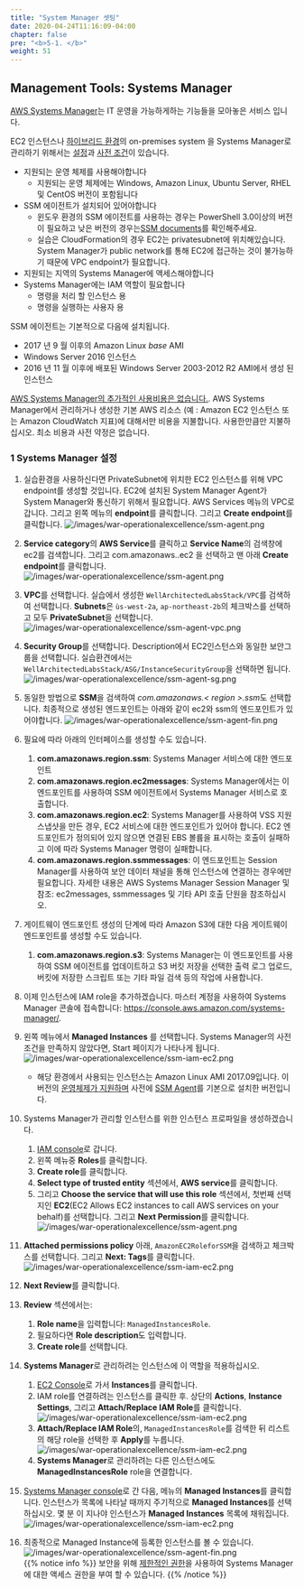 ```yaml
---
title: "System Manager 셋팅"
date: 2020-04-24T11:16:09-04:00
chapter: false
pre: "<b>5-1. </b>"
weight: 51
---
```


## Management Tools: Systems Manager

[AWS Systems Manager](https://aws.amazon.com/systems-manager/features/)는 IT 운영을 가능하게하는 기능들을 모아놓은 서비스 입니다. 

EC2 인스턴스나 [하이브리드 환경](https://docs.aws.amazon.com/systems-manager/latest/userguide/systems-manager-managedinstances.html)의 on-premises system
을 Systems Manager로 관리하기 위해서는 [설정](https://docs.aws.amazon.com/systems-manager/latest/userguide/systems-manager-setting-up.html)과 [사전 조건](https://docs.aws.amazon.com/systems-manager/latest/userguide/systems-manager-prereqs.html)이 있습니다.

* 지원되는 운영 체제를 사용해야합니다
   * 지원되는 운영 체제에는 Windows, Amazon Linux, Ubuntu Server, RHEL 및 CentOS 버전이 포함됩니다
* SSM 에이전트가 설치되어 있어야합니다
   * 윈도우 환경의 SSM 에이전트를 사용하는 경우는 PowerShell 3.0이상의 버전이 필요하고 낮은 버전의 경우는[SSM documents](https://docs.aws.amazon.com/systems-manager/latest/userguide/systems-manager-prereqs.html#prereqs-powershell)를 확인해주세요.
   * 실습은 CloudFormation의 경우 EC2는 privatesubnet에 위치해있습니다. System Manager가 public network를 통해 EC2에 접근하는 것이 불가능하기 때문에 VPC endpoint가 필요합니다. 
* 지원되는 지역의 Systems Manager에 액세스해야합니다
* Systems Manager에는 IAM 역할이 필요합니다
   * 명령을 처리 할 인스턴스 용
   * 명령을 실행하는 사용자 용

SSM 에이전트는 기본적으로 다음에 설치됩니다.
* 2017 년 9 월 이후의 Amazon Linux _base_ AMI
* Windows Server 2016 인스턴스
* 2016 년 11 월 이후에 배포된 Windows Server 2003-2012 R2 AMI에서 생성 된 인스턴스

[AWS Systems Manager의 추가적인 사용비용은 없습니다.](https://aws.amazon.com/systems-manager/pricing/). AWS Systems Manager에서 관리하거나 생성한 기본 AWS 리소스 (예 : Amazon EC2 인스턴스 또는 Amazon CloudWatch 지표)에 대해서만 비용을 지불합니다. 사용한만큼만 지불하십시오. 최소 비용과 사전 약정은 없습니다.

### 1 Systems Manager 설정
1. 실습환경을 사용하신다면 PrivateSubnet에 위치한 EC2 인스턴스를 위해 VPC endpoint를 생성할 것입니다. EC2에 설치된 System Manager Agent가 System Manager와 통신하기 위해서 필요합니다. AWS Services 메뉴의 VPC로 갑니다. 그리고 왼쪽 메뉴의 **endpoint**를 클릭합니다. 그리고 **Create endpoint**를 클릭합니다.
   ![/images/war-operationalexcellence/ssm-agent.png](/images/war-operationalexcellence/ssm-endpoint-create.png)
1. **Service category**의 **AWS Service**를 클릭하고 **Service Name**의 검색창에 ec2를 검색합니다. 그리고 com.amazonaws.<region>.ec2 을 선택하고 맨 아래 **Create endpoint**를 클릭합니다.
   ![/images/war-operationalexcellence/ssm-agent.png](/images/war-operationalexcellence/ssm-endpoint-select.png)
1. **VPC**를 선택합니다. 실습에서 생성한 `WellArchitectedLabsStack/VPC`를 검색하여 선택합니다. **Subnets**은 `ùs-west-2a`, `ap-northeast-2b`의 체크박스를 선택하고 모두 **PrivateSubnet**을 선택합니다.
   ![/images/war-operationalexcellence/ssm-agent-vpc.png](/images/war-operationalexcellence/ssm-agent-vpc.png)
1. **Security Group**를 선택합니다. Description에서 EC2인스턴스와 동일한 보안그룹을 선택합니다. 실습환견에서는 `WellArchitectedLabsStack/ASG/InstanceSecurityGroup`을 선택하면 됩니다. 
   ![/images/war-operationalexcellence/ssm-agent-sg.png](/images/war-operationalexcellence/ssm-agent-sg.png)
1. 동일한 방법으로 **SSM**을 검색하여 *com.amazonaws.< region >.ssm*도 선택합니다. 최종적으로 생성된 엔드포인트는 아래와 같이 ec2와 ssm의 엔드포인트가 있어야합니다. 
   ![/images/war-operationalexcellence/ssm-agent-fin.png](/images/war-operationalexcellence/ssm-endpoint-fin.png)
1. 필요에 따라 아래의 인터페이스를 생성할 수도 있습니다. 
   1. **com.amazonaws.region.ssm**: Systems Manager 서비스에 대한 엔드포인트
   1. **com.amazonaws.region.ec2messages**: Systems Manager에서는 이 엔드포인트를 사용하여 SSM 에이전트에서 Systems Manager 서비스로 호출합니다.
   1. **com.amazonaws.region.ec2**: Systems Manager를 사용하여 VSS 지원 스냅샷을 만든 경우, EC2 서비스에 대한 엔드포인트가 있어야 합니다. EC2 엔드포인트가 정의되어 있지 않으면 연결된 EBS 볼륨을 표시하는 호출이 실패하고 이에 따라 Systems Manager 명령이 실패합니다.
   1. **com.amazonaws.region.ssmmessages**: 이 엔드포인트는 Session Manager를 사용하여 보안 데이터 채널을 통해 인스턴스에 연결하는 경우에만 필요합니다. 자세한 내용은 AWS Systems Manager Session Manager 및 참조: ec2messages, ssmmessages 및 기타 API 호출 단원을 참조하십시오.

1. 게이트웨이 엔드포인트 생성의 단계에 따라 Amazon S3에 대한 다음 게이트웨이 엔드포인트를 생성할 수도 있습니다.
   1. **com.amazonaws.region.s3**: Systems Manager는 이 엔드포인트를 사용하여 SSM 에이전트를 업데이트하고 S3 버킷 저장을 선택한 출력 로그 업로드, 버킷에 저장한 스크립트 또는 기타 파일 검색 등의 작업에 사용합니다.

1. 이제 인스턴스에 IAM role을 추가하겠습니다. 마스터 계정을 사용하여 Systems Manager 콘솔에 접속합니다: <https://console.aws.amazon.com/systems-manager/>.
1. 왼쪽 메뉴에서 **Managed Instances** 를 선택합니다. Systems Manager의 사전조건을 만족하지 않았다면, Start 페이지가 나타나게 됩니다. 
    ![/images/war-operationalexcellence/ssm-iam-ec2.png](/images/war-operationalexcellence/ssm-iam-managed-instance.png)
   * 해당 환경에서 사용되는 인스턴스는 Amazon Linux AMI 2017.09입니다. 이 버전의 [운영체제가 지원하며](https://docs.aws.amazon.com/systems-manager/latest/userguide/patch-manager-supported-oses.html) 사전에 [SSM Agent](https://docs.aws.amazon.com/systems-manager/latest/userguide/ssm-agent.html)를 기본으로 설치한 버전입니다.
1. Systems Manager가 관리할 인스턴스를 위한 인스턴스 프로파일을 생성하겠습니다.
   1. [IAM console](https://console.aws.amazon.com/iam/)로 갑니다.
   1. 왼쪽 메뉴중 **Roles**를 클릭합니다.
   1. **Create role**를 클릭합니다.
   1. **Select type of trusted entity** 섹션에서, **AWS service**를 클릭합니다.
   1. 그리고 **Choose the service that will use this role** 섹션에서, 첫번째 선택지인 **EC2**(EC2 Allows EC2 instances to call AWS services on your behalf)를 선택합니다. 그리고 **Next Permission**를 클릭합니다.
   ![/images/war-operationalexcellence/ssm-agent.png](/images/war-operationalexcellence/ssm-agent.png)

  
1. **Attached permissions policy** 아래, `AmazonEC2RoleforSSM`을 검색하고 체크박스를 선택합니다. 그리고 **Next: Tags**를 클릭합니다.
 ![/images/war-operationalexcellence/ssm-iam-ec2.png](/images/war-operationalexcellence/ssm-iam-ec2.png)

1. **Next Review**를 클릭합니다.

  
1. **Review** 섹션에서는:
   1. **Role name**을 입력합니다: `ManagedInstancesRole`.
   1. 필요하다면 **Role description**도 입력합니다.
   1. **Create role**를 선택합니다.
1. **Systems Manager**로 관리하려는 인스턴스에 이 역할을 적용하십시오.
   1. [EC2 Console](https://console.aws.amazon.com/ec2/)로 가서 **Instances**를 클릭합니다.
   1. IAM role를 연결하려는 인스턴스를 클릭한 후. 상단의 **Actions**, **Instance Settings**, 그리고 **Attach/Replace IAM Role**를 클릭합니다. 
    ![/images/war-operationalexcellence/ssm-iam-ec2.png](/images/war-operationalexcellence/ssm-iam-ec2-attach.png)
   1. **Attach/Replace IAM Role**의, `ManagedInstancesRole`를 검색한 뒤 리스트의 해당 role을 선택한 후 **Apply**를 누릅니다.
   ![/images/war-operationalexcellence/ssm-iam-ec2.png](/images/war-operationalexcellence/ssm-iam-ec2-attach-select.png)
   1.  **Systems Manager**로 관리하려는 다른 인스턴스에도 **ManagedInstancesRole** role을 연결합니다.

1. [Systems Manager console](https://console.aws.amazon.com/systems-manager/)로 간 다음, 메뉴의 **Managed Instances**를 클릭합니다. 인스턴스가 목록에 나타날 때까지 주기적으로 **Managed Instances**를 선택하십시오. 몇 분 이 지나야 인스턴스가 **Managed Instances** 목록에 채워집니다.
   ![/images/war-operationalexcellence/ssm-iam-ec2.png](/images/war-operationalexcellence/ssm-iam-managed-instance.png)

1. 최종적으로 Managed Instance에 등록한 인스턴스를 볼 수 있습니다. 
  ![/images/war-operationalexcellence/ssm-agent-fin.png](/images/war-operationalexcellence/ssm-agent-fin.png)   
{{% notice info %}}
보안을 위해 [제한적인 권한](https://docs.aws.amazon.com/systems-manager/latest/userguide/sysman-access-user.html)을 사용하여 Systems Manager에 대한 액세스 권한을 부여 할 수 있습니다.
{{% /notice %}}

